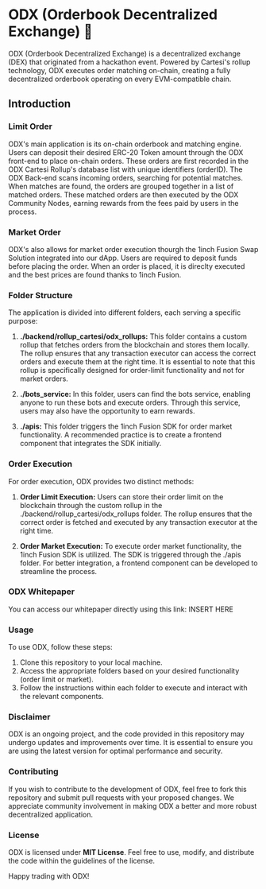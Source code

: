 # ODX (Orderbook Decentralized Exchange) 🧮

ODX (Orderbook Decentralized Exchange) is a decentralized exchange (DEX) that originated from a hackathon event. Powered by Cartesi's rollup technology, ODX executes order matching on-chain, creating a fully decentralized orderbook operating on every EVM-compatible chain.

## Introduction

### Limit Order

ODX's main application is its on-chain orderbook and matching engine. Users can deposit their desired ERC-20 Token amount through the ODX front-end to place on-chain orders. These orders are first recorded in the ODX Cartesi Rollup's database list with unique identifiers (orderID). The ODX Back-end scans incoming orders, searching for potential matches. When matches are found, the orders are grouped together in a list of matched orders. These matched orders are then executed by the ODX Community Nodes, earning rewards from the fees paid by users in the process.

### Market Order

ODX's also allows for market order execution thourgh the 1inch Fusion Swap Solution integrated into our dApp. Users are required to deposit funds before placing the order. When an order is placed, it is direclty executed and the best prices are found thanks to 1inch Fusion. 

### Folder Structure

The application is divided into different folders, each serving a specific purpose:

1. **./backend/rollup_cartesi/odx_rollups:**
This folder contains a custom rollup that fetches orders from the blockchain and stores them locally. The rollup ensures that any transaction executor can access the correct orders and execute them at the right time. It is essential to note that this rollup is specifically designed for order-limit functionality and not for market orders.

2. **./bots_service:**
In this folder, users can find the bots service, enabling anyone to run these bots and execute orders. Through this service, users may also have the opportunity to earn rewards.

3. **./apis:**
This folder triggers the 1inch Fusion SDK for order market functionality. A recommended practice is to create a frontend component that integrates the SDK initially.

### Order Execution

For order execution, ODX provides two distinct methods:

1. **Order Limit Execution:**
Users can store their order limit on the blockchain through the custom rollup in the ./backend/rollup_cartesi/odx_rollups folder. The rollup ensures that the correct order is fetched and executed by any transaction executor at the right time.

2. **Order Market Execution:**
To execute order market functionality, the 1inch Fusion SDK is utilized. The SDK is triggered through the ./apis folder. For better integration, a frontend component can be developed to streamline the process.

### ODX Whitepaper

You can access our whitepaper directly using this link: INSERT HERE

### Usage

To use ODX, follow these steps:

1. Clone this repository to your local machine.
2. Access the appropriate folders based on your desired functionality (order limit or market).
3. Follow the instructions within each folder to execute and interact with the relevant components.

### Disclaimer
ODX is an ongoing project, and the code provided in this repository may undergo updates and improvements over time. It is essential to ensure you are using the latest version for optimal performance and security.

### Contributing
If you wish to contribute to the development of ODX, feel free to fork this repository and submit pull requests with your proposed changes. We appreciate community involvement in making ODX a better and more robust decentralized application.

### License
ODX is licensed under **MIT License**. Feel free to use, modify, and distribute the code within the guidelines of the license.

Happy trading with ODX!
